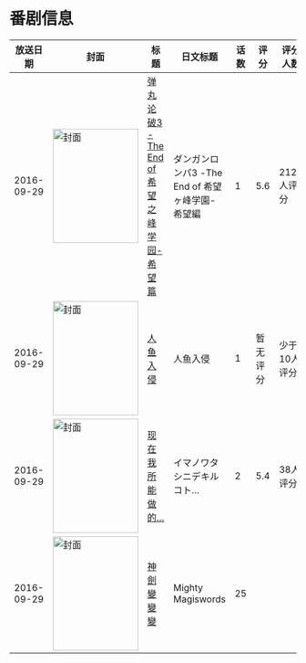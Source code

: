 # 番剧信息

|放送日期|封面|标题|日文标题|话数|评分|评分人数|
|---|---|---|---|---|---|---|
|2016-09-29|<img src="//lain.bgm.tv/pic/cover/c/97/0a/193446_mh2Ho.jpg" alt="封面" style="width:150px;height:200px;object-fit:cover;">|[弹丸论破3 -The End of 希望之峰学园- 希望篇](https://bangumi.tv/subject/193446)|ダンガンロンパ3 -The End of 希望ヶ峰学園- 希望編|1|5.6|2129人评分|
|2016-09-29|<img src="//lain.bgm.tv/pic/cover/c/03/8b/194108_nE7Un.jpg" alt="封面" style="width:150px;height:200px;object-fit:cover;">|[人鱼入侵](https://bangumi.tv/subject/194108)|人鱼入侵|1|暂无评分|少于10人评分|
|2016-09-29|<img src="//lain.bgm.tv/pic/cover/c/1b/ce/194436_EOlW0.jpg" alt="封面" style="width:150px;height:200px;object-fit:cover;">|[现在我所能做的…](https://bangumi.tv/subject/194436)|イマノワタシニデキルコト…|2|5.4|38人评分|
|2016-09-29|<img src="//lain.bgm.tv/pic/cover/c/6d/f0/208416_8GC0G.jpg" alt="封面" style="width:150px;height:200px;object-fit:cover;">|[神劍變變變](https://bangumi.tv/subject/208416)|Mighty Magiswords|25|||
